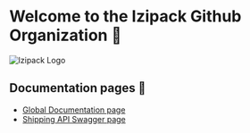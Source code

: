 # Welcome to the Izipack Github Organization 👋
![Izipack Logo](https://raw.githubusercontent.com/Izipack/.github/main/assets/largeizipack.svg)
## Documentation pages 📄
- [Global Documentation page](https://izipack.github.io/documentation/)
- [Shipping API Swagger page](https://shipping-api.izipack.nl/index.html)